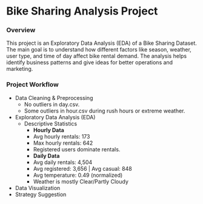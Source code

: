 # Bike Sharing Analysis Project

### Overview
This project is an Exploratory Data Analysis (EDA) of a Bike Sharing Dataset. The main goal is to understand how different factors like season, weather, user type, and time of day affect bike rental demand. The analysis helps identify business patterns and give ideas for better operations and marketing.

### Project Workflow
- Data Cleaning & Preprocessing
  - No outliers in day.csv.
  - Some outliers in hour.csv during rush hours or extreme weather.
- Exploratory Data Analysis (EDA)
   -  Descriptive Statistics
      - **Hourly Data**
       - Avg hourly rentals: 173
       - Max hourly rentals: 642
       - Registered users dominate rentals.
      - **Daily Data**
      - Avg daily rentals: 4,504
      - Avg registered: 3,656 | Avg casual: 848
      - Avg temperature: 0.49 (normalized)
      - Weather is mostly Clear/Partly Cloudy
- Data Visualization
- Strategy Suggestion
